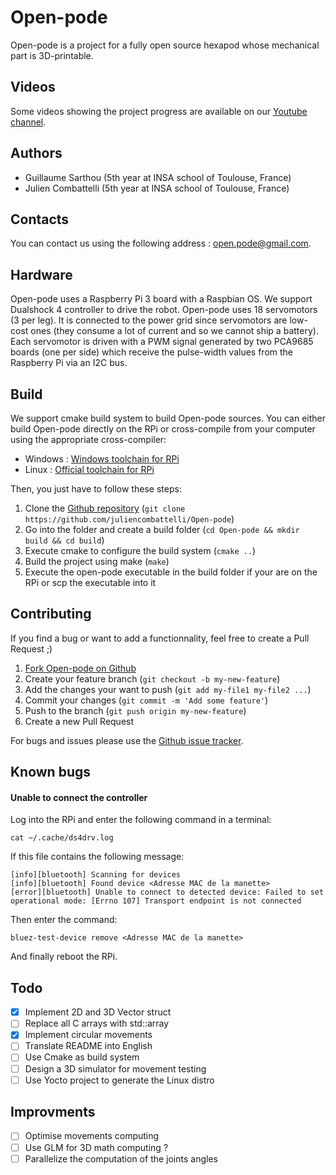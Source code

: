 # Open-pode
Open-pode is a project for a fully open source hexapod whose mechanical part is 3D-printable.

## Videos
Some videos showing the project progress are available on our [Youtube channel](https://www.youtube.com/channel/UCUNnqteGSC3-gRxhA2PmjtQ).

## Authors
* Guillaume Sarthou (5th year at INSA school of Toulouse, France)
* Julien Combattelli (5th year at INSA school of Toulouse, France)

## Contacts
You can contact us using the following address : open.pode@gmail.com.

## Hardware
Open-pode uses a Raspberry Pi 3 board with a Raspbian OS. We support Dualshock 4 controller to drive the robot. Open-pode uses 18 servomotors (3 per leg). It is connected to the power grid since servomotors are low-cost ones (they consume a lot of current and so we cannot ship a battery). Each servomotor is driven with a PWM signal generated by two PCA9685 boards (one per side) which receive the pulse-width values from the Raspberry Pi via an I2C bus.

## Build
We support cmake build system to build Open-pode sources. You can either build Open-pode directly on the RPi or cross-compile from your computer using the appropriate cross-compiler:
* Windows : [Windows toolchain for RPi](http://gnutoolchains.com/raspberry/)
* Linux   : [Official toolchain for RPi](https://github.com/raspberrypi/tools/tree/master/arm-bcm2708/arm-rpi-4.9.3-linux-gnueabihf)

Then, you just have to follow these steps:
1. Clone the [Github repository](https://github.com/juliencombattelli/Open-pode) (`git clone https://github.com/juliencombattelli/Open-pode`)
2. Go into the folder and create a build folder (`cd Open-pode && mkdir build && cd build`)
3. Execute cmake to configure the build system (`cmake ..`)
4. Build the project using make (`make`)
5. Execute the open-pode executable in the build folder if your are on the RPi or scp the executable into it

## Contributing
If you find a bug or want to add a functionnality, feel free to create a Pull Request ;)

1. [Fork Open-pode on Github](https://github.com/juliencombattelli/Open-pode)
2. Create your feature branch (`git checkout -b my-new-feature`)
3. Add the changes your want to push (`git add my-file1 my-file2 ...`)
4. Commit your changes (`git commit -m 'Add some feature'`)
5. Push to the branch (`git push origin my-new-feature`)
6. Create a new Pull Request

For bugs and issues please use the [Github issue tracker](https://github.com/juliencombattelli/Open-pode/issues).

## Known bugs
#### Unable to connect the controller
Log into the RPi and enter the following command in a terminal:
```
cat ~/.cache/ds4drv.log
```
If this file contains the following message:
```
[info][bluetooth] Scanning for devices
[info][bluetooth] Found device <Adresse MAC de la manette>
[error][bluetooth] Unable to connect to detected device: Failed to set operational mode: [Errno 107] Transport endpoint is not connected
```
Then enter the command:
```
bluez-test-device remove <Adresse MAC de la manette>
```
And finally reboot the RPi.

## Todo
- [x] Implement 2D and 3D Vector struct
- [ ] Replace all C arrays with std::array
- [x] Implement circular movements
- [ ] Translate README into English
- [ ] Use Cmake as build system
- [ ] Design a 3D simulator for movement testing
- [ ] Use Yocto project to generate the Linux distro

## Improvments
- [ ] Optimise movements computing
- [ ] Use GLM for 3D math computing ?
- [ ] Parallelize the computation of the joints angles
